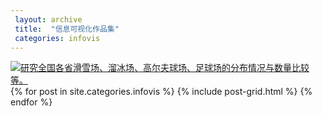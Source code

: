 ```yaml
---
 layout: archive
 title:  "信息可视化作品集"
 categories: infovis
---
```

<div class='tableauPlaceholder' id='viz1515315849485' style='position: relative'><noscript><a href='#'><img alt='研究全国各省滑雪场、溜冰场、高尔夫球场、足球场的分布情况与数量比较等。 ' src='https:&#47;&#47;public.tableau.com&#47;static&#47;images&#47;_1&#47;_18080&#47;2_2&#47;1_rss.png' style='border: none' /></a></noscript><object class='tableauViz'  style='display:none;'><param name='host_url' value='https%3A%2F%2Fpublic.tableau.com%2F' /> <param name='embed_code_version' value='3' /> <param name='path' value='views&#47;_18080&#47;2_2?:embed=y&amp;:display_count=y&amp;publish=yes' /> <param name='toolbar' value='yes' /><param name='static_image' value='https:&#47;&#47;public.tableau.com&#47;static&#47;images&#47;_1&#47;_18080&#47;2_2&#47;1.png' /> <param name='animate_transition' value='yes' /><param name='display_static_image' value='yes' /><param name='display_spinner' value='yes' /><param name='display_overlay' value='yes' /><param name='display_count' value='yes' /></object></div><script type='text/javascript'>var divElement = document.getElementById('viz1515315849485');var vizElement = divElement.getElementsByTagName('object')[0];vizElement.style.width='827px';vizElement.style.height='796px';var scriptElement = document.createElement('script');scriptElement.src = 'https://public.tableau.com/javascripts/api/viz_v1.js';vizElement.parentNode.insertBefore(scriptElement, vizElement);</script>

<div class="tiles">
{% for post in site.categories.infovis %}
	{% include post-grid.html %}
{% endfor %}
</div><!-- /.tiles 把所有categories 有 infovis 的列出来---->